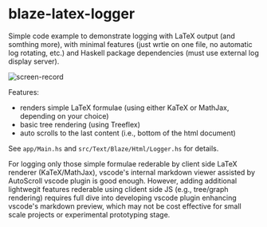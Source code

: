 # blaze-latex-logger
Simple code example to demonstrate logging with LaTeX output (and somthing more),
with minimal features (just wrtie on one file, no automatic log rotating, etc.)
and Haskell package dependencies (must use external log display server).

![screen-record](https://github.com/kyagrd/blaze-latex-logging-example/blob/main/screen-record.gif?raw=true)

Features:
- renders simple LaTeX formulae (using either KaTeX or MathJax, depending on your choice) 
- basic tree rendering (using Treeflex)
- auto scrolls to the last content (i.e., bottom of the html document)

See `app/Main.hs` and `src/Text/Blaze/Html/Logger.hs` for details.


For logging only those simple formulae rederable by client side LaTeX renderer (KaTeX/MathJax), vscode's internal markdown viewer assisted by AutoScroll vscode plugin is good enough. However, adding additional lightwegit features rederable using clident side JS (e.g., tree/graph rendering) requires full dive into developing vscode plugin enhancing vscode's markdown preview, which may not be cost effective for small scale projects or experimental prototyping stage.
